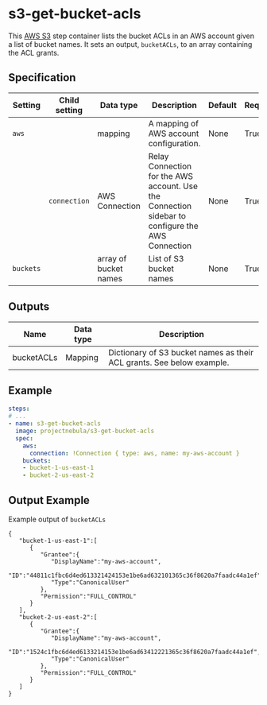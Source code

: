 # s3-get-bucket-acls

This [AWS S3](https://aws.amazon.com/s3/) step container lists the bucket
ACLs in an AWS account given a list of bucket names. It sets an output, `bucketACLs`, 
to an array containing the ACL grants.

## Specification

| Setting | Child setting | Data type | Description | Default | Required |
|---------|---------------|-----------|-------------|---------|----------|
| `aws` || mapping | A mapping of AWS account configuration. | None | True |
|| `connection` | AWS Connection | Relay Connection for the AWS account. Use the Connection sidebar to configure the AWS Connection | None | True |
| `buckets` || array of bucket names | List of S3 bucket names | None | True | 

## Outputs

| Name | Data type | Description |
|------|-----------|-------------|
| bucketACLs | Mapping | Dictionary of S3 bucket names as their ACL grants. See below example.|

## Example

```yaml
steps:
# ...
- name: s3-get-bucket-acls
  image: projectnebula/s3-get-bucket-acls
  spec:
    aws:
      connection: !Connection { type: aws, name: my-aws-account } 
    buckets:
    - bucket-1-us-east-1
    - bucket-2-us-east-2
```

## Output Example
Example output of `bucketACLs`
```
{
   "bucket-1-us-east-1":[
      {
         "Grantee":{
            "DisplayName":"my-aws-account",
            "ID":"44811c1fbc6d4ed613321424153e1be6ad632101365c36f8620a7faadc44a1ef",
            "Type":"CanonicalUser"
         },
         "Permission":"FULL_CONTROL"
      }
   ],
   "bucket-2-us-east-2":[
      {
         "Grantee":{
            "DisplayName":"my-aws-account",
            "ID":"1524c1fbc6d4ed6133214153e1be6ad63412221365c36f8620a7faadc44a1ef",
            "Type":"CanonicalUser"
         },
         "Permission":"FULL_CONTROL"
      }
   ]
}
 ```
